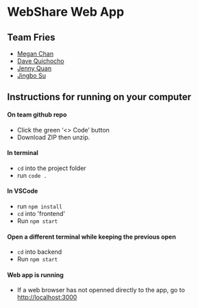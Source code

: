 # WebShare Web App

## Team Fries
- [Megan Chan](https://github/mgnChn)
- [Dave Quichocho](https://github/quichochodd)
- [Jenny Quan](https://github/jquan026)
- [Jingbo Su](https://github/sujingbo0217)

## Instructions for running on your computer

#### On team github repo
- Click the green ‘<> Code’ button
- Download ZIP then unzip.

#### In terminal
- `cd` into the project folder
- run `code .`

#### In VSCode
- run `npm install`
- `cd` into 'frontend'
- Run `npm start`

#### Open a different terminal while keeping the previous open
- `cd` into backend
- Run `npm start`

#### Web app is running
- If a web browser has not openned directly to the app, go to [http://localhost:3000](https://localhost:3000)
